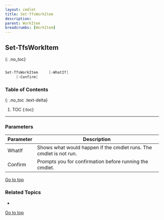 ```yaml
---
layout: cmdlet
title: Set-TfsWorkItem
description: 
parent: WorkItem
breadcrumbs: [WorkItem]
---
```

## Set-TfsWorkItem
{: .no_toc}



```powershell

Set-TfsWorkItem     [-WhatIf]
     [-Confirm]

```

### Table of Contents
{: .no_toc .text-delta}

1. TOC
{:toc}

-----
### Parameters

| Parameter | Description |
|:----------|-------------|
 | WhatIf | Shows what would happen if the cmdlet runs. The cmdlet is not run. |
 | Confirm | Prompts you for confirmation before running the cmdlet. |
 
[Go to top](#set-tfsworkitem)

### Related Topics

* 


[Go to top](#set-tfsworkitem)

